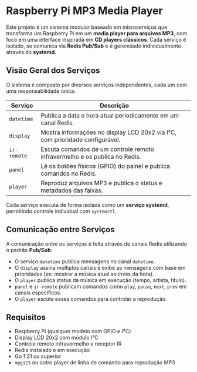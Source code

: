 # Raspberry Pi MP3 Media Player

Este projeto é um sistema modular baseado em microserviços que transforma um Raspberry Pi em um **media player para arquivos MP3**, com foco em uma interface inspirada em **CD players clássicos**. Cada serviço é isolado, se comunica via **Redis Pub/Sub** e é gerenciado individualmente através do **systemd**.

## Visão Geral dos Serviços

O sistema é composto por diversos serviços independentes, cada um com uma responsabilidade única:

| Serviço        | Descrição                                                                 |
|----------------|---------------------------------------------------------------------------|
| `datetime`     | Publica a data e hora atual periodicamente em um canal Redis.             |
| `display`      | Mostra informações no display LCD 20x2 via I²C, com prioridade configurável. |
| `ir-remote`    | Escuta comandos de um controle remoto infravermelho e os publica no Redis.|
| `panel`        | Lê os botões físicos (GPIO) do painel e publica comandos no Redis.        |
| `player`       | Reproduz arquivos MP3 e publica o status e metadados das faixas.          |

Cada serviço executa de forma isolada como um **serviço systemd**, permitindo controle individual com `systemctl`.

## Comunicação entre Serviços

A comunicação entre os serviços é feita através de canais Redis utilizando o padrão **Pub/Sub**:

- O serviço `datetime` publica mensagens no canal `datetime`.
- O `display` assina múltiplos canais e exibe as mensagens com base em prioridades (ex: mostrar a música atual ao invés da hora).
- O `player` publica status da música em execução (tempo, artista, título).
- `panel` e `ir-remote` publicam comandos como `play`, `pause`, `next`, `prev` em canais específicos.
- O `player` escuta esses comandos para controlar a reprodução.

## Requisitos

- Raspberry Pi (qualquer modelo com GPIO e I²C)
- Display LCD 20x2 com módulo I²C
- Controle remoto infravermelho e receptor IR
- Redis instalado e em execução
- Go 1.21 ou superior
- `mpg123` ou outro player de linha de comando para reprodução MP3

